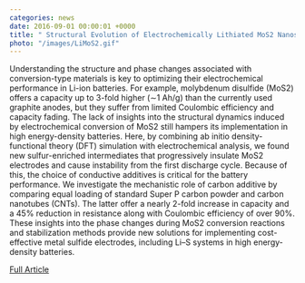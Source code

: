 ```yaml
---
categories: news
date: 2016-09-01 00:00:01 +0000
title: " Structural Evolution of Electrochemically Lithiated MoS2 Nanosheets and the Role of Carbon Additive in Li-Ion Batteries"
photo: "/images/LiMoS2.gif"
---
```


Understanding the structure and phase changes associated with conversion-type materials is key to optimizing their electrochemical performance in Li-ion batteries. For example, molybdenum disulfide (MoS2) offers a capacity up to 3-fold higher (∼1 Ah/g) than the currently used graphite anodes, but they suffer from limited Coulombic efficiency and capacity fading. The lack of insights into the structural dynamics induced by electrochemical conversion of MoS2 still hampers its implementation in high energy-density batteries. Here, by combining ab initio density-functional theory (DFT) simulation with electrochemical analysis, we found new sulfur-enriched intermediates that progressively insulate MoS2 electrodes and cause instability from the first discharge cycle. Because of this, the choice of conductive additives is critical for the battery performance. We investigate the mechanistic role of carbon additive by comparing equal loading of standard Super P carbon powder and carbon nanotubes (CNTs). The latter offer a nearly 2-fold increase in capacity and a 45% reduction in resistance along with Coulombic efficiency of over 90%. These insights into the phase changes during MoS2 conversion reactions and stabilization methods provide new solutions for implementing cost-effective metal sulfide electrodes, including Li–S systems in high energy-density batteries.

[Full Article](https://pubs.acs.org/doi/10.1021/acs.chemmater.6b02607)
